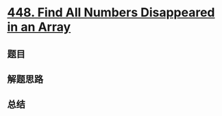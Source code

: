 # [448. Find All Numbers Disappeared in an Array](https://leetcode.com/problems/find-all-numbers-disappeared-in-an-array/)

## 题目


## 解题思路


## 总结


